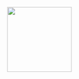 <p align="justify">
  <a href="https://github.com/AndrewAimone/AndrewAimone/" >
    <img height="150"
      src="https://github-readme-stats.vercel.app/api?username=AndrewAimone&count_private=true&show_icons=true&custom_title=Github%20Status&show=issues&theme=radical"
    />
  </a>
   <a href="https://github.com/AndrewAimone/github-readme-stats%22%3E
    <img
      height="150"
      src="https://github-readme-stats.vercel.app/api/top-langs/?username=AndrewAimone&layout=compact&theme=radical" />
  </a>
</p>
